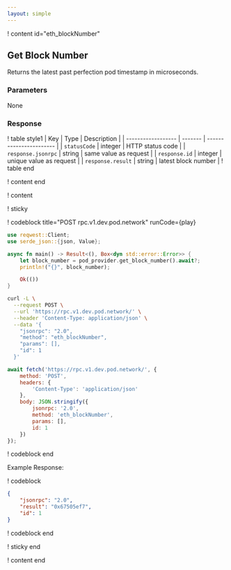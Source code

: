 ```yaml
---
layout: simple
---
```


<script>
    async function play() {
        return fetch('https://rpc.v1.dev.pod.network/', {
            method: 'POST',
            headers: {
                'Content-Type': 'application/json',
            },
            body: JSON.stringify({
                jsonrpc: '2.0',
                method: 'eth_blockNumber',
                params: [],
                id: 1
            })
        })
    }
</script>

! content id="eth_blockNumber"

## Get Block Number

Returns the latest past perfection pod timestamp in microseconds.

### Parameters

None

### Response

! table style1
| Key                | Type    | Description             |
| ------------------ | ------- | ----------------------- |
| `statusCode`       | integer | HTTP status code        |
| `response.jsonrpc` | string  | same value as request   |
| `response.id`      | integer | unique value as request |
| `response.result`  | string  | latest block number     |
! table end

! content end

! content

! sticky

! codeblock title="POST rpc.v1.dev.pod.network" runCode={play}

```rust alias="rust"
use reqwest::Client;
use serde_json::{json, Value};

async fn main() -> Result<(), Box<dyn std::error::Error>> {
    let block_number = pod_provider.get_block_number().await?;
    println!("{}", block_number);

    Ok(())
}
```

```bash alias="curl"
curl -L \
  --request POST \
  --url 'https://rpc.v1.dev.pod.network/' \
  --header 'Content-Type: application/json' \
  --data '{
    "jsonrpc": "2.0",
    "method": "eth_blockNumber",
    "params": [],
    "id": 1
  }'
```

```js alias="javascript"
await fetch('https://rpc.v1.dev.pod.network/', {
	method: 'POST',
	headers: {
		'Content-Type': 'application/json'
	},
	body: JSON.stringify({
		jsonrpc: '2.0',
		method: 'eth_blockNumber',
		params: [],
		id: 1
	})
});
```

! codeblock end

Example Response:

! codeblock

```json
{
	"jsonrpc": "2.0",
	"result": "0x67505ef7",
	"id": 1
}
```

! codeblock end

! sticky end

! content end
